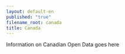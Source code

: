 ```yaml
---
layout: default-en
published: "true"
filename_root: canada
title: Canada
---
```


Information on Canadian Open Data goes here
